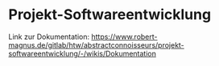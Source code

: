 # Projekt-Softwareentwicklung

Link zur Dokumentation: https://www.robert-magnus.de/gitlab/htw/abstractconnoisseurs/projekt-softwareentwicklung/-/wikis/Dokumentation